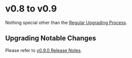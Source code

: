 # v0.8 to v0.9

Nothing special other than the [Regular Upgrading Process](./README.md).

## Upgrading Notable Changes
Please refer to [v0.9.0 Release Notes](https://github.com/karmada-io/karmada/releases/tag/v0.9.0).
